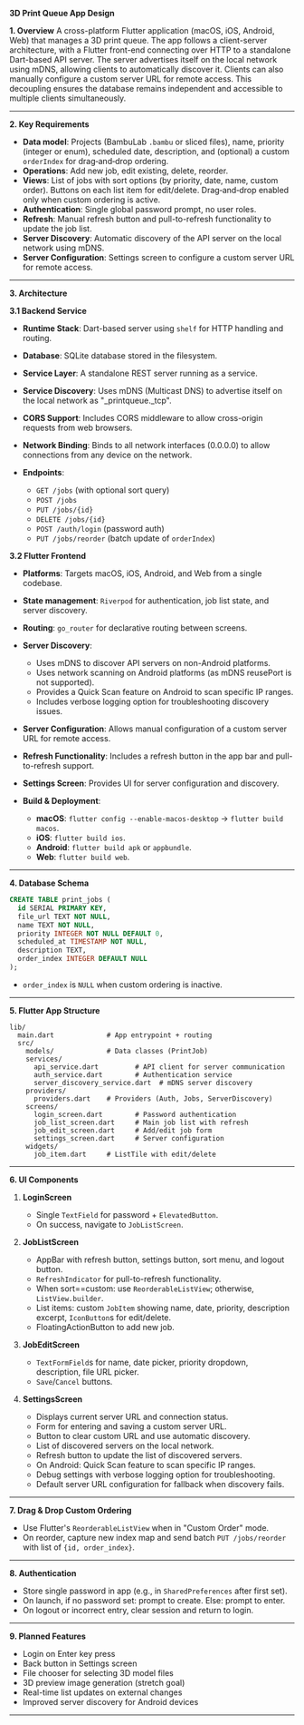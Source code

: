 **3D Print Queue App Design**

**1. Overview**
A cross-platform Flutter application (macOS, iOS, Android, Web) that manages a 3D print queue. The app follows a client-server architecture, with a Flutter front-end connecting over HTTP to a standalone Dart-based API server. The server advertises itself on the local network using mDNS, allowing clients to automatically discover it. Clients can also manually configure a custom server URL for remote access. This decoupling ensures the database remains independent and accessible to multiple clients simultaneously.

---

**2. Key Requirements**

* **Data model**: Projects (BambuLab `.bambu` or sliced files), name, priority (integer or enum), scheduled date, description, and (optional) a custom `orderIndex` for drag‑and‑drop ordering.
* **Operations**: Add new job, edit existing, delete, reorder.
* **Views**: List of jobs with sort options (by priority, date, name, custom order). Buttons on each list item for edit/delete. Drag‑and‑drop enabled only when custom ordering is active.
* **Authentication**: Single global password prompt, no user roles.
* **Refresh**: Manual refresh button and pull-to-refresh functionality to update the job list.
* **Server Discovery**: Automatic discovery of the API server on the local network using mDNS.
* **Server Configuration**: Settings screen to configure a custom server URL for remote access.

---

**3. Architecture**

**3.1 Backend Service**

* **Runtime Stack**: Dart-based server using `shelf` for HTTP handling and routing.
* **Database**: SQLite database stored in the filesystem.
* **Service Layer**: A standalone REST server running as a service.
* **Service Discovery**: Uses mDNS (Multicast DNS) to advertise itself on the local network as "_printqueue._tcp".
* **CORS Support**: Includes CORS middleware to allow cross-origin requests from web browsers.
* **Network Binding**: Binds to all network interfaces (0.0.0.0) to allow connections from any device on the network.
* **Endpoints**:

    * `GET /jobs` (with optional sort query)
    * `POST /jobs`
    * `PUT /jobs/{id}`
    * `DELETE /jobs/{id}`
    * `POST /auth/login` (password auth)
    * `PUT /jobs/reorder` (batch update of `orderIndex`)

**3.2 Flutter Frontend**

* **Platforms**: Targets macOS, iOS, Android, and Web from a single codebase.
* **State management**: `Riverpod` for authentication, job list state, and server discovery.
* **Routing**: `go_router` for declarative routing between screens.
* **Server Discovery**:
    * Uses mDNS to discover API servers on non-Android platforms.
    * Uses network scanning on Android platforms (as mDNS reusePort is not supported).
    * Provides a Quick Scan feature on Android to scan specific IP ranges.
    * Includes verbose logging option for troubleshooting discovery issues.
* **Server Configuration**: Allows manual configuration of a custom server URL for remote access.
* **Refresh Functionality**: Includes a refresh button in the app bar and pull-to-refresh support.
* **Settings Screen**: Provides UI for server configuration and discovery.
* **Build & Deployment**:

    * **macOS**: `flutter config --enable-macos-desktop` → `flutter build macos`.
    * **iOS**: `flutter build ios`.
    * **Android**: `flutter build apk` or `appbundle`.
    * **Web**: `flutter build web`.

---

**4. Database Schema**

```sql
CREATE TABLE print_jobs (
  id SERIAL PRIMARY KEY,
  file_url TEXT NOT NULL,
  name TEXT NOT NULL,
  priority INTEGER NOT NULL DEFAULT 0,
  scheduled_at TIMESTAMP NOT NULL,
  description TEXT,
  order_index INTEGER DEFAULT NULL
);
```

* `order_index` is `NULL` when custom ordering is inactive.

---

**5. Flutter App Structure**

```text
lib/
  main.dart             # App entrypoint + routing
  src/
    models/             # Data classes (PrintJob)
    services/           
      api_service.dart         # API client for server communication
      auth_service.dart        # Authentication service
      server_discovery_service.dart  # mDNS server discovery
    providers/          
      providers.dart    # Providers (Auth, Jobs, ServerDiscovery)
    screens/
      login_screen.dart        # Password authentication
      job_list_screen.dart     # Main job list with refresh
      job_edit_screen.dart     # Add/edit job form
      settings_screen.dart     # Server configuration
    widgets/
      job_item.dart     # ListTile with edit/delete
```

---

**6. UI Components**

1. **LoginScreen**

    * Single `TextField` for password + `ElevatedButton`.
    * On success, navigate to `JobListScreen`.

2. **JobListScreen**

    * AppBar with refresh button, settings button, sort menu, and logout button.
    * `RefreshIndicator` for pull-to-refresh functionality.
    * When sort==custom: use `ReorderableListView`; otherwise, `ListView.builder`.
    * List items: custom `JobItem` showing name, date, priority, description excerpt, `IconButton`s for edit/delete.
    * FloatingActionButton to add new job.

3. **JobEditScreen**

    * `TextFormField`s for name, date picker, priority dropdown, description, file URL picker.
    * `Save`/`Cancel` buttons.

4. **SettingsScreen**

    * Displays current server URL and connection status.
    * Form for entering and saving a custom server URL.
    * Button to clear custom URL and use automatic discovery.
    * List of discovered servers on the local network.
    * Refresh button to update the list of discovered servers.
   * On Android: Quick Scan feature to scan specific IP ranges.
   * Debug settings with verbose logging option for troubleshooting.
   * Default server URL configuration for fallback when discovery fails.

---

**7. Drag & Drop Custom Ordering**

* Use Flutter's `ReorderableListView` when in "Custom Order" mode.
* On reorder, capture new index map and send batch `PUT /jobs/reorder` with list of `{id, order_index}`.

---

**8. Authentication**

* Store single password in app (e.g., in `SharedPreferences` after first set).
* On launch, if no password set: prompt to create. Else: prompt to enter.
* On logout or incorrect entry, clear session and return to login.

---

**9. Planned Features**

* Login on Enter key press
* Back button in Settings screen
* File chooser for selecting 3D model files
* 3D preview image generation (stretch goal)
* Real-time list updates on external changes
* Improved server discovery for Android devices

---
